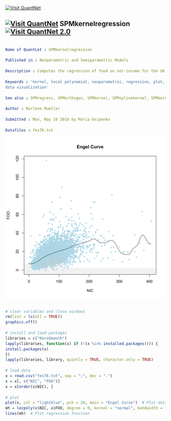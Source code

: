 
[<img src="https://github.com/QuantLet/Styleguide-and-FAQ/blob/master/pictures/banner.png" width="880" alt="Visit QuantNet">](http://quantlet.de/index.php?p=info)

## [<img src="https://github.com/QuantLet/Styleguide-and-Validation-procedure/blob/master/pictures/qloqo.png" alt="Visit QuantNet">](http://quantlet.de/) **SPMkernelregression** [<img src="https://github.com/QuantLet/Styleguide-and-Validation-procedure/blob/master/pictures/QN2.png" width="60" alt="Visit QuantNet 2.0">](http://quantlet.de/d3/ia)

```yaml

Name of QuantLet : SPMkernelregression

Published in : Nonparametric and Semiparametric Models

Description : Computes the regression of food on net-income for the UK 1976 expenditure data.

Keywords : 'kernel, local polynomial, nonparametric, regression, plot, graphical representation,
data visualization'

See also : SPMregress, SPMorthogon, SPMkernel, SPMsplinekernel, SPMkernelcontours

Author : Marlene Mueller

Submitted : Mon, May 10 2010 by Maria Osipenko

Datafiles : fes76.txt

```

![Picture1](SPMkernelregression-1.png)


```r

# clear variables and close windows
rm(list = ls(all = TRUE))
graphics.off()

# install and load packages
libraries = c("KernSmooth")
lapply(libraries, function(x) if (!(x %in% installed.packages())) {
install.packages(x)
})
lapply(libraries, library, quietly = TRUE, character.only = TRUE)

# load data
x = read.csv("fes76.txt", sep = ";", dec = ".")
x = x[, c("NIC", "FOO")]
x = x[order(x$NIC), ]

# plot
plot(x, col = "lightblue", pch = 20, main = "Engel Curve")  # Plot data points
mh = locpoly(x$NIC, x$FOO, degree = 0, kernel = "normal", bandwidth = 10)  # Estimate regression function using local polynomials
lines(mh)  # Plot regression function
```
